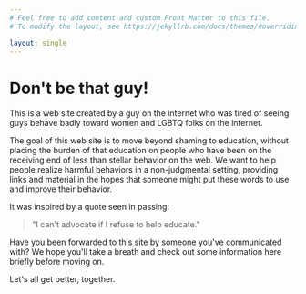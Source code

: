 ```yaml
---
# Feel free to add content and custom Front Matter to this file.
# To modify the layout, see https://jekyllrb.com/docs/themes/#overriding-theme-defaults

layout: single
---
```


# Don't be that guy!

This is a web site created by a guy on the internet who was tired of seeing guys behave badly toward women and LGBTQ folks on the internet.

The goal of this web site is to move beyond shaming to education, without placing the burden of that education on people who have been on the receiving end of less than stellar behavior on the web. We want to help people realize harmful behaviors in a non-judgmental setting, providing links and material in the hopes that someone might put these words to use and improve their behavior.

It was inspired by a quote seen in passing:

> "I can't advocate if I refuse to help educate."

Have you been forwarded to this site by someone you've communicated with? We hope you'll take a breath and check out some information here briefly before moving on.

Let's all get better, together.
